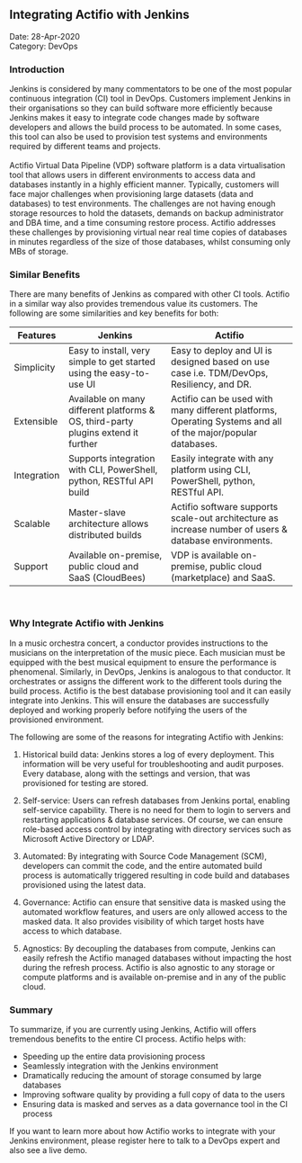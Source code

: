 ## Integrating Actifio with Jenkins

Date: 28-Apr-2020		
Category: DevOps 

### Introduction

Jenkins is considered by many commentators to be one of the most popular continuous integration (CI) tool in DevOps. Customers implement Jenkins in their organisations so they can build software more efficiently because Jenkins makes it easy to integrate code changes made by software developers and allows the build process to be automated. In some cases, this tool can also be used to provision test systems and environments required by different teams and projects.
</br></br>
Actifio Virtual Data Pipeline (VDP) software platform is a data virtualisation tool that allows users in different environments to access data and databases instantly in a highly efficient manner. Typically, customers will face major challenges when provisioning large datasets (data and databases) to test environments. The challenges are not having enough storage resources to hold the datasets, demands on backup administrator and DBA time, and a time consuming restore process. Actifio addresses these challenges by provisioning virtual near real time copies of databases in minutes regardless of the size of those databases, whilst consuming only MBs of storage.
</br>

### Similar Benefits

There are many benefits of Jenkins as compared with other CI tools. Actifio in a similar way also provides tremendous value its customers. The following are some similarities and key benefits for both:


| Features | Jenkins | Actifio | 
| -------- | ------- | ------- |
| Simplicity | Easy to install, very simple to get started using the easy-to-use UI | Easy to deploy and UI is designed based on use case i.e. TDM/DevOps, Resiliency, and DR. |
| Extensible | Available on many different platforms & OS, third-party plugins extend it further | Actifio can be used with many different platforms, Operating Systems and all of the major/popular databases.  |
| Integration | Supports integration with CLI, PowerShell, python, RESTful API build | Easily integrate with any platform using CLI, PowerShell, python, RESTful API.  |
| Scalable | Master-slave architecture allows distributed builds | Actifio software supports scale-out architecture as increase number of users & database environments. | 
| Support | Available on-premise, public cloud and SaaS (CloudBees) | VDP is available on-premise, public cloud (marketplace) and SaaS. |
</br>

### Why Integrate Actifio with Jenkins

In a music orchestra concert, a conductor provides instructions to the musicians on the interpretation of the music piece. Each musician must be equipped with the best musical equipment to ensure the performance is phenomenal.  Similarly, in DevOps, Jenkins is analogous to that conductor.  It orchestrates or assigns the different work to the different tools during the build process. Actifio is the best database provisioning tool and it can easily integrate into Jenkins. This will ensure the databases are successfully deployed and working properly before notifying the users of the provisioned environment.
</br>

The following are some of the reasons for integrating Actifio with Jenkins:

1.	Historical build data: Jenkins stores a log of every deployment. This information will be very useful for troubleshooting and audit purposes. Every database, along with the settings and version, that was provisioned for testing are stored.

2.	Self-service: Users can refresh databases from Jenkins portal, enabling self-service capability. There is no need for them to login to servers and restarting applications & database services. Of course, we can ensure role-based access control by integrating with directory services such as Microsoft Active Directory or LDAP.

3.	Automated: By integrating with Source Code Management (SCM), developers can commit the code, and the entire automated build process is automatically triggered resulting in code build and databases provisioned using the latest data.

 

4.	Governance: Actifio can ensure that sensitive data is masked using the automated workflow features, and users are only allowed access to the masked data. It also provides visibility of which target hosts have access to which database.

5.	Agnostics: By decoupling the databases from compute, Jenkins can easily refresh the Actifio managed databases without impacting the host during the refresh process. Actifio is also agnostic to any storage or compute platforms and is available on-premise and in any of the public cloud.


### Summary

To summarize, if you are currently using Jenkins, Actifio will offers tremendous benefits to the entire CI process. Actifio helps with:

- Speeding up the entire data provisioning process
- Seamlessly integration with the Jenkins environment
- Dramatically reducing the amount of storage consumed by large databases
- Improving software quality by providing a full copy of data to the users
- Ensuring data is masked and serves as a data governance tool in the CI process

If you want to learn more about how Actifio works to integrate with your Jenkins environment, please register here to talk to a DevOps expert and also see a live demo.
